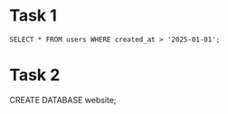 # Task 1
```
SELECT * FROM users WHERE created_at > '2025-01-01';
```

# Task 2

CREATE DATABASE website;

